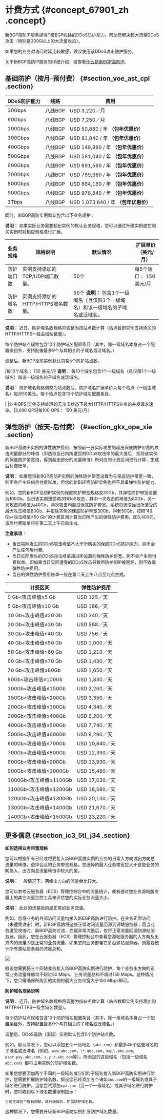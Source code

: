 # 计费方式 {#concept_67901_zh .concept}

新BGP高防IP服务提供T级BGP线路的DDoS防护能力，帮助您解决超大流量DDoS攻击（特别是300G以上的大流量攻击）。

如果您的业务对访问时延比较敏感，建议使用该DDoS攻击防护服务。

关于新BGP高防IP服务的详细介绍，请查看[什么是新BGP高防IP](intl.zh-CN/新BGP高防IP/产品简介/什么是新BGP高防IP.md#)。

## 基础防护（按月-预付费） {#section_voe_ast_cpl .section}

|DDoS防护能力|线路|费用|
|--------|--|--|
|30Gbps|八线BGP|USD 3,220／月|
|60Gbps|八线BGP|USD 7,250／月|
|100Gbps|八线BGP|USD 50,880 / 年 **（包年优惠价）**|
|300Gbps|八线BGP|USD 81,840 / 年 **（包年优惠价）**|
|400Gbps|八线BGP|USD 149,880 / 年 **（包年优惠价）**|
|500Gbps|八线BGP|USD 581,040 / 年 **（包年优惠价）**|
|600Gbps|八线BGP|USD 691,560 / 年 **（包年优惠价）**|
|700Gbps|八线BGP|USD 789,360 / 年 **（包年优惠价）**|
|800Gbps|八线BGP|USD 884,160 / 年 **（包年优惠价）**|
|900Gbps|八线BGP|USD 978,840 / 年 **（包年优惠价）**|
|1Tbps|八线BGP|USD 1,073,640 / 年 **（包年优惠价）**|

同时，新BGP高防实例默认包含以下业务规格：

**说明：** 如果实际业务需要超出实例的默认业务规格，您可以通过升级实例或在购买实例时对相应规格进行扩展。

|业务规格|规格说明|默认情况|扩展单价（美元/月）|
|----|----|----|----------|
|防护端口数|实例支持添加的TCP/UDP端口数量。|50个|每5个端口： 150 美元/月|
|防护域名数|实例支持添加的HTTP/HTTPS域名数量。|50个 **说明：** 包含1个一级域名（且仅限1个一级域名）和该一级域名的子域名或泛域名。

 **说明：** 近日，防护域名数规格将调整为按站点数计算（站点数即实例支持添加的HTTP/HTTPS一级主域名数量）。

每个防护站点规格包含10个防护域名配置条目（其中，除一级域名本身占一个配置条目外，支持配置最多9个与其相关的子域名或泛域名。）

调整后，新BGP高防实例默认包含5个防护站点数。

 |每10个域名： 150 美元/月 **说明：** 每10个域名包含1个一级域名（且仅限1个一级域名）和该一级域名的子域名或泛域名。

 **说明：** 防护域名规格调整为站点数后，防护域名扩展单价为每个站点（一级主域名）每月50美元。每个站点包含10个防护域名配置条目。

 |
|业务QPS|实例支持处理的无攻击状态下最大HTTP/HTTPS业务的并发请求速率。|3,000 QPS|每100 QPS： 150 美元/月|

## 弹性防护（按天-后付费） {#section_gkx_ope_xie .section}

新BGP高防IP实例的弹性防护费用，按照前一日实际发生的超出保底防护带宽的攻击流量部分的峰值（即选取当日内所遭受的DDoS攻击中的最大值后，扣除该实例的保底防护带宽值，得到超出部分的流量峰值）所对应的计费区间进行计算，生成后付费账单。

**说明：** 如果您将新BGP高防IP实例的弹性防护带宽设置为与保底防护带宽一致，则不会产生任何后付费账单，但您的新BGP高防IP实例也将不具备弹性防护能力。

例如，您的新BGP高防IP实例的保底防护带宽规格是30Gb，其弹性防护带宽设置为100Gb。当日该实例遭受两次DDoS攻击，其中一次攻击的峰值为80Gb，另一次攻击的峰值为40Gb，两次攻击均超过保底防护带宽。系统将选取当日所遭受的最大攻击峰值80Gb，并扣除实例的保底防护带宽30Gb，得到50Gb，按照“40 Gb<攻击峰值≤50 Gb”的计费区间计算当日所产生的弹性防护费用，即6,400元。该后付费账单将在第二天上午自动生成。

**注意事项**：

-   当日实际发生的DDoS攻击峰值不大于所购买的保底DDoS防护能力，则不会产生任何后付费。
-   当日实际发生的DDoS攻击峰值超过所设置的弹性防护带宽，则不会产生后付费账单。即如果当日实际遭受的DDoS攻击导致所防护的IP被黑洞，则不收取弹性防护费用。
-   当日的弹性防护费用账单一般在第二天上午八点至九点生成。

|计费区间|弹性防护费用|
|----|------|
|0 Gb<攻击峰值≤5 Gb|USD 125／天|
|5 Gb<攻击峰值≤10 Gb|USD 186／天|
|10 Gb<攻击峰值≤20 Gb|USD 340／天|
|20 Gb<攻击峰值≤30 Gb|USD 588／天|
|30 Gb<攻击峰值≤40 Gb|USD 756／天|
|40 Gb<攻击峰值≤50 Gb|USD 1,000／天|
|50 Gb<攻击峰值≤60 Gb|USD 1,210／天|
|60 Gb<攻击峰值≤70 Gb|USD 1,430／天|
|70 Gb<攻击峰值≤80Gb|USD 1,650／天|
|80Gb<攻击峰值≤100Gb|USD 1,830／天|
|100Gb<攻击峰值≤150Gb|USD 2,260／天|
|150Gb<攻击峰值≤200Gb|USD 3,350／天|
|200Gb<攻击峰值≤300Gb|USD 4,340／天|
|300Gb<攻击峰值≤400Gb|USD 6,200／天|
|400Gb<攻击峰值≤500Gb|USD 7,740／天|
|500Gb<攻击峰值≤600Gb|USD 9,290／天|
|600Gb<攻击峰值≤700Gb|USD 10,840／天|
|700Gb<攻击峰值≤800Gb|USD 12,390／天|
|800Gb<攻击峰值≤900Gb|USD 13,930／天|
|900Gb<攻击峰值≤1000Gb|USD 15,480／天|
|1000Gb<攻击峰值≤1100Gb|USD 17,030／天|
|1100Gb<攻击峰值≤1200Gb|USD 18,580／天|
|1200Gb<攻击峰值≤1300Gb|USD 20,130／天|
|1300Gb<攻击峰值≤1400Gb|USD 21,670／天|
|1400Gb<攻击峰值≤1500Gb|USD 23,220／天|

## 更多信息 {#section_ic3_5tl_j34 .section}

**如何选择业务带宽规格**

您可以根据所有已经或将要接入新BGP高防实例的业务的日常入方向或出方向总流量的峰值，选择合适的业务带宽规格。您选择的最大业务带宽应大于这些业务的网络入、出方向总流量峰值中较大的值。

**说明：** 一般情况下，网络出方向的流量会比较大。

您可以参考云服务器（ECS）管理控制台中的流量统计，或者通过您业务源站服务器上的其它流量监控工具来评估您的实际业务流量大小。

**说明：** 此处的流量指的是正常的业务流量。

例如，您将业务的外部访问流量均接入新BGP高防进行防护。在业务正常访问（未遭受攻击）时，新BGP高防将这些正常访问流量回源到源站服务器；而当业务遭受攻击时，新BGP高防过滤、拦截异常流量后，仅将正常流量回源到源站服务器。因此，您在云服务器（ECS）管理控制台中查看您源站服务器的入方向及出方向的流量即是正常的业务流量。如果您的业务部署在多台源站服务器，则需要统计所有源站服务器的流量总和。

![](http://static-aliyun-doc.oss-cn-hangzhou.aliyuncs.com/assets/img/79667/156324957238045_zh-CN.png)

假设您需要将三个网站业务接入新BGP高防实例进行防护，每个业务出方向的正常业务流量峰值均不超过50 Mbps，业务流量总和不超过150 Mbps。这种情况下，您只需确保所购买的实例的最大业务带宽大于150 Mbps即可。

**防护域名规格说明**

**说明：** 近日，防护域名数规格将调整为按站点数计算（站点数即实例支持添加的HTTP/HTTPS一级主域名数量）。

每个防护站点规格包含10个防护域名配置条目（其中，除一级域名本身占一个配置条目外，支持配置最多9个与其相关的子域名或泛域名。）

调整后，DDoS高防（国际）实例默认包含5个防护站点数。

例如，默认情况下，您可以添加五个一级域名（`abc.com`）和最多45个这些域名的子域名或泛域名（例如，`www.abc.com`，`\*.abc.com`，`mail.abc.com`，`user.pay.abc.com`，`x.y.z.abc.com`等）。所添加的这些域名（包括一级域名`abc.com`）都将占用实例的防护域名数。

如果您想要添加两个不同的一级域名或它们的子域名接入新BGP高防实例进行防护，您需要扩展防护域名数。假设您已经添加五个诸如`abc.com`的一级域名或其子域名进行防护，当您尝试添加`xyz.com`（另一个一级域名）或其子域名进行防护时，您将收到以下域名数量限制提示：

``` {#msgblock_r2j_wgp_arw}
当前主域名个数有限制，请升级服务，扩展防护域名数。
```

这种情况下，您需要升级新BGP高防实例扩展防护域名数量。

